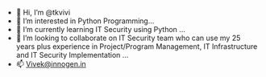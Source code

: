 - 👋 Hi, I’m @tkvivi
- 👀 I’m interested in Python Programming...
- 🌱 I’m currently learning IT Security using Python ...
- 💞️ I’m looking to collaborate on IT Security team who can use my 25 years plus experience in Project/Program Management, IT Infrastructure and IT Security Implementation ...
- 📫 Vivek@innogen.in 

<!---
tkvivi/tkvivi is a ✨ special ✨ repository because its `README.md` (this file) appears on your GitHub profile.
You can click the Preview link to take a look at your changes.
--->

